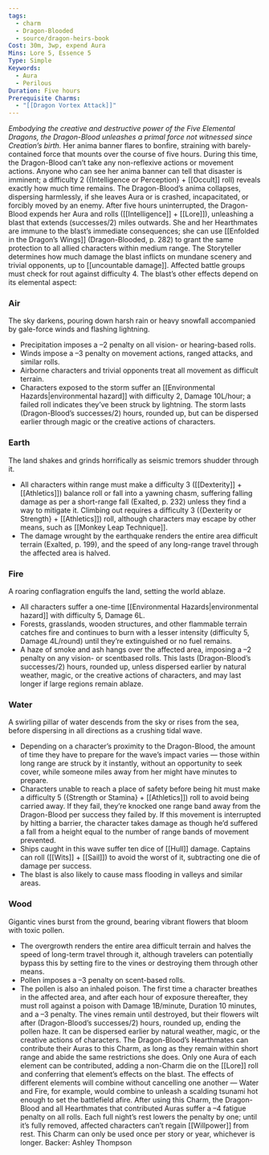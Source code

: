```yaml
---
tags:
  - charm
  - Dragon-Blooded
  - source/dragon-heirs-book
Cost: 30m, 3wp, expend Aura
Mins: Lore 5, Essence 5
Type: Simple
Keywords:
  - Aura
  - Perilous
Duration: Five hours
Prerequisite Charms:
  - "[[Dragon Vortex Attack]]"
---
```

*Embodying the creative and destructive power of the Five Elemental Dragons, the Dragon-Blood unleashes a primal force not witnessed since Creation’s birth.*
Her anima banner flares to bonfire, straining with barely-contained force that mounts over the course of five hours. During this time, the Dragon-Blood can’t take any non-reflexive actions or movement actions. Anyone who can see her anima banner can tell that disaster is imminent; a difficulty 2 ({Intelligence or Perception} + [[Occult]] roll) reveals exactly how much time remains.
The Dragon-Blood’s anima collapses, dispersing harmlessly, if she leaves Aura or is crashed, incapacitated, or forcibly moved by an enemy.
After five hours uninterrupted, the Dragon-Blood expends her Aura and rolls ([[Intelligence]] + [[Lore]]), unleashing a blast that extends (successes/2) miles outwards.
She and her Hearthmates are immune to the blast’s immediate consequences; she can use [[Enfolded in the Dragon’s Wings]] (Dragon-Blooded, p. 282) to grant the same protection to all allied characters within medium range. The Storyteller determines how much damage the blast inflicts on mundane scenery and trivial opponents, up to [[uncountable damage]]. Affected battle groups must check for rout against difficulty 4. The blast’s other effects depend on its elemental aspect: 
### Air
The sky darkens, pouring down harsh rain or heavy snowfall accompanied by gale-force winds and flashing lightning.
 - Precipitation imposes a –2 penalty on all vision- or hearing-based rolls.
 - Winds impose a –3 penalty on movement actions, ranged attacks, and similar rolls.
 - Airborne characters and trivial opponents treat all movement as difficult terrain.
 - Characters exposed to the storm suffer an [[Environmental Hazards|environmental hazard]] with difficulty 2, Damage 10L/hour; a failed roll indicates they’ve been struck by lightning.
The storm lasts (Dragon-Blood’s successes/2) hours, rounded up, but can be dispersed earlier through magic or the creative actions of characters.

### Earth
The land shakes and grinds horrifically as seismic tremors shudder through it.
 - All characters within range must make a difficulty 3 ([[Dexterity]] + [[Athletics]]) balance roll or fall into a yawning chasm, suffering falling damage as per a short-range fall (Exalted, p. 232) unless they find a way to mitigate it. Climbing out requires a difficulty 3 ({Dexterity or Strength} + [[Athletics]]) roll, although characters may escape by other means, such as [[Monkey Leap Technique]].
 - The damage wrought by the earthquake renders the entire area difficult terrain (Exalted, p. 199), and the speed of any long-range travel through the affected area is halved.

### Fire
A roaring conflagration engulfs the land, setting the world ablaze.
 - All characters suffer a one-time [[Environmental Hazards|environmental hazard]] with difficulty 5, Damage 6L.
 - Forests, grasslands, wooden structures, and other flammable terrain catches fire and continues to burn with a lesser intensity (difficulty 5, Damage 4L/round) until they’re extinguished or no fuel remains.
 - A haze of smoke and ash hangs over the affected area, imposing a –2 penalty on any vision- or scentbased rolls. This lasts (Dragon-Blood’s successes/2) hours, rounded up, unless dispersed earlier by natural weather, magic, or the creative actions of characters, and may last longer if large regions remain ablaze.

### Water
A swirling pillar of water descends from the sky or rises from the sea, before dispersing in all directions as a crushing tidal wave.
 - Depending on a character’s proximity to the Dragon-Blood, the amount of time they have to prepare for the wave’s impact varies — those within long range are struck by it instantly, without an opportunity to seek cover, while someone miles away from her might have minutes to prepare.
 - Characters unable to reach a place of safety before being hit must make a difficulty 5 ({Strength or Stamina} + [[Athletics]]) roll to avoid being carried away. If they fail, they’re knocked one range band away from the Dragon-Blood per success they failed by. If this movement is interrupted by hitting a barrier, the character takes damage as though he’d suffered a fall from a height equal to the number of range bands of movement prevented.
 - Ships caught in this wave suffer ten dice of [[Hull]] damage. Captains can roll ([[Wits]] + [[Sail]]) to avoid the worst of it, subtracting one die of damage per success.
 - The blast is also likely to cause mass flooding in valleys and similar areas.

### Wood
Gigantic vines burst from the ground, bearing vibrant flowers that bloom with toxic pollen.
 - The overgrowth renders the entire area difficult terrain and halves the speed of long-term travel through it, although travelers can potentially bypass this by setting fire to the vines or destroying them through other means.
 - Pollen imposes a –3 penalty on scent-based rolls.
 - The pollen is also an inhaled poison. The first time a character breathes in the affected area, and after each hour of exposure thereafter, they must roll against a poison with Damage 1B/minute, Duration 10 minutes, and a –3 penalty.
The vines remain until destroyed, but their flowers wilt after (Dragon-Blood’s successes/2) hours, rounded up, ending the pollen haze. It can be dispersed earlier by natural weather, magic, or the creative actions of characters.
The Dragon-Blood’s Hearthmates can contribute their Auras to this Charm, as long as they remain within short range and abide the same restrictions she does.
Only one Aura of each element can be contributed, adding a non-Charm die on the [[Lore]] roll and conferring that element’s effects on the blast. The effects of different elements will combine without cancelling one another — Water and Fire, for example, would combine to unleash a scalding tsunami hot enough to set the battlefield afire.
After using this Charm, the Dragon-Blood and all Hearthmates that contributed Auras suffer a –4 fatigue penalty on all rolls. Each full night’s rest lowers the penalty by one; until it’s fully removed, affected characters can’t regain [[Willpower]] from rest.
This Charm can only be used once per story or year, whichever is longer.
Backer: Ashley Thompson